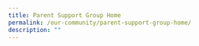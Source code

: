 ```yaml
---
title: Parent Support Group Home
permalink: /our-community/parent-support-group-home/
description: ""
---
```

